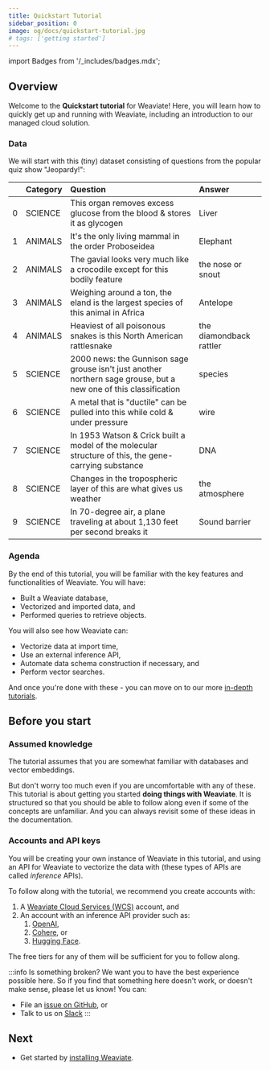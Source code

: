 ```yaml
---
title: Quickstart Tutorial
sidebar_position: 0
image: og/docs/quickstart-tutorial.jpg
# tags: ['getting started']
---
```

import Badges from '/_includes/badges.mdx';

<Badges/>

## Overview

Welcome to the **Quickstart tutorial** for Weaviate! Here, you will learn how to quickly get up and running with Weaviate, including an introduction to our managed cloud solution.

### Data

We will start with this (tiny) dataset consisting of questions from the popular quiz show "Jeopardy!":

|    | Category   | Question                                                                                                          | Answer                  |
|---:|:-----------|:------------------------------------------------------------------------------------------------------------------|:------------------------|
|  0 | SCIENCE    | This organ removes excess glucose from the blood & stores it as glycogen                                          | Liver                   |
|  1 | ANIMALS    | It's the only living mammal in the order Proboseidea                                                              | Elephant                |
|  2 | ANIMALS    | The gavial looks very much like a crocodile except for this bodily feature                                        | the nose or snout       |
|  3 | ANIMALS    | Weighing around a ton, the eland is the largest species of this animal in Africa                                  | Antelope                |
|  4 | ANIMALS    | Heaviest of all poisonous snakes is this North American rattlesnake                                               | the diamondback rattler |
|  5 | SCIENCE    | 2000 news: the Gunnison sage grouse isn't just another northern sage grouse, but a new one of this classification | species                 |
|  6 | SCIENCE    | A metal that is "ductile" can be pulled into this while cold & under pressure                                     | wire                    |
|  7 | SCIENCE    | In 1953 Watson & Crick built a model of the molecular structure of this, the gene-carrying substance              | DNA                     |
|  8 | SCIENCE    | Changes in the tropospheric layer of this are what gives us weather                                               | the atmosphere          |
|  9 | SCIENCE    | In 70-degree air, a plane traveling at about 1,130 feet per second breaks it                                      | Sound barrier           |

### Agenda

By the end of this tutorial, you will be familiar with the key features and functionalities of Weaviate. You will have:
- Built a Weaviate database,
- Vectorized and imported data, and
- Performed queries to retrieve objects.

You will also see how Weaviate can:
- Vectorize data at import time,
- Use an external inference API,
- Automate data schema construction if necessary, and
- Perform vector searches.

And once you're done with these - you can move on to our more [in-depth tutorials](../tutorials/index.md).

## Before you start 

### Assumed knowledge

The tutorial assumes that you are somewhat familiar with databases and vector embeddings. 

But don't worry too much even if you are uncomfortable with any of these. This tutorial is about getting you started **doing things with Weaviate**. It is structured so that you should be able to follow along even if some of the concepts are unfamiliar. And you can always revisit some of these ideas in the documentation. 

### Accounts and API keys

You will be creating your own instance of Weaviate in this tutorial, and using an API for Weaviate to vectorize the data with (these types of APIs are called *inference* APIs). 

To follow along with the tutorial, we recommend you create accounts with:
1. A [Weaviate Cloud Services (WCS)](https://console.weaviate.io/) account, and
1. An account with an inference API provider such as:
    1. [OpenAI](https://beta.openai.com/docs/guides/embeddings),
    1. [Cohere](https://docs.cohere.ai/reference/embed), or
    1. [Hugging Face](https://huggingface.co/docs/api-inference/index).

The free tiers for any of them will be sufficient for you to follow along. 

:::info Is something broken?
We want you to have the best experience possible here. So if you find that something here doesn't work, or doesn't make sense, please let us know! You can:
- File an [issue on GitHub](https://github.com/weaviate/weaviate-io/issues), or
- Talk to us on [Slack](https://join.slack.com/t/weaviate/shared_invite/zt-goaoifjr-o8FuVz9b1HLzhlUfyfddhw)
:::

## Next

- Get started by [installing Weaviate](./installation.md).
